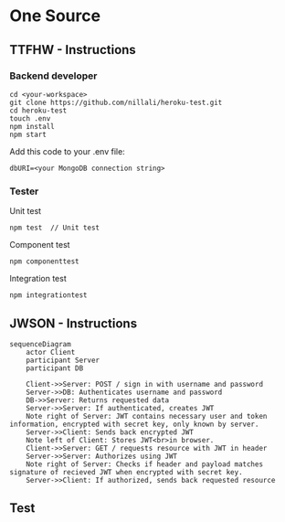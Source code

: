 # One Source

## TTFHW - Instructions
### Backend developer
```
cd <your-workspace>
git clone https://github.com/nillali/heroku-test.git    
cd heroku-test
touch .env
npm install
npm start
``` 
Add this code to your .env file:
```
dbURI=<your MongoDB connection string>
``` 

### Tester  
Unit test
```
npm test  // Unit test
```
Component test  
```
npm componenttest  
```
Integration test
```
npm integrationtest  
``` 
## JWSON - Instructions
```mermaid
sequenceDiagram
	actor Client
	participant Server
	participant DB

	Client->>Server: POST / sign in with username and password
	Server->>DB: Authenticates username and password
	DB->>Server: Returns requested data
	Server->>Server: If authenticated, creates JWT
	Note right of Server: JWT contains necessary user and token information, encrypted with secret key, only known by server.
	Server->>Client: Sends back encrypted JWT
	Note left of Client: Stores JWT<br>in browser.
	Client->>Server: GET / requests resource with JWT in header
	Server->>Server: Authorizes using JWT
	Note right of Server: Checks if header and payload matches signature of recieved JWT when encrypted with secret key.
	Server->>Client: If authorized, sends back requested resource
```

## Test
